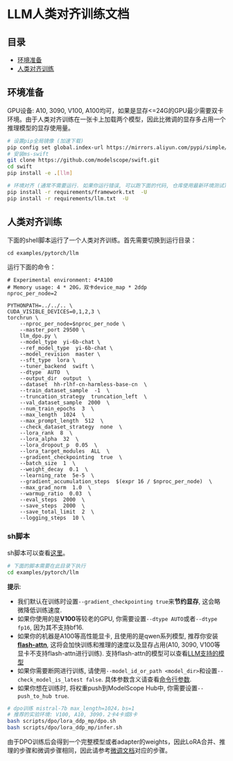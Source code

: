 # LLM人类对齐训练文档
## 目录
- [环境准备](#环境准备)
- [人类对齐训练](#人类对齐训练)

## 环境准备
GPU设备: A10, 3090, V100, A100均可，如果是显存<=24G的GPU最少需要双卡环境。由于人类对齐训练在一张卡上加载两个模型，因此比微调的显存多占用一个推理模型的显存使用量。
```bash
# 设置pip全局镜像 (加速下载)
pip config set global.index-url https://mirrors.aliyun.com/pypi/simple/
# 安装ms-swift
git clone https://github.com/modelscope/swift.git
cd swift
pip install -e .[llm]

# 环境对齐 (通常不需要运行. 如果你运行错误, 可以跑下面的代码, 仓库使用最新环境测试)
pip install -r requirements/framework.txt  -U
pip install -r requirements/llm.txt  -U
```

## 人类对齐训练
下面的shell脚本运行了一个人类对齐训练。首先需要切换到运行目录：

```shell
cd examples/pytorch/llm
```

运行下面的命令：

```shell
# Experimental environment: 4*A100
# Memory usage: 4 * 20G，双卡device_map * 2ddp
nproc_per_node=2

PYTHONPATH=../../.. \
CUDA_VISIBLE_DEVICES=0,1,2,3 \
torchrun \
    --nproc_per_node=$nproc_per_node \
    --master_port 29500 \
    llm_dpo.py \
    --model_type  yi-6b-chat \
    --ref_model_type  yi-6b-chat \
    --model_revision  master \
    --sft_type  lora \
    --tuner_backend  swift \
    --dtype  AUTO  \
    --output_dir  output  \
    --dataset  hh-rlhf-cn-harmless-base-cn  \
    --train_dataset_sample  -1  \
    --truncation_strategy  truncation_left  \
    --val_dataset_sample  2000  \
    --num_train_epochs  3  \
    --max_length  1024  \
    --max_prompt_length  512  \
    --check_dataset_strategy  none  \
    --lora_rank  8  \
    --lora_alpha  32  \
    --lora_dropout_p  0.05  \
    --lora_target_modules  ALL  \
    --gradient_checkpointing  true  \
    --batch_size  1  \
    --weight_decay  0.1  \
    --learning_rate  5e-5  \
    --gradient_accumulation_steps  $(expr 16 / $nproc_per_node)  \
    --max_grad_norm  1.0  \
    --warmup_ratio  0.03  \
    --eval_steps  2000  \
    --save_steps  2000  \
    --save_total_limit  2  \
    --logging_steps  10 \
```

### sh脚本

sh脚本可以查看[这里](https://github.com/modelscope/swift/tree/main/examples/pytorch/llm/scripts/dpo)。

```bash
# 下面的脚本需要在此目录下执行
cd examples/pytorch/llm
```

**提示**:

- 我们默认在训练时设置`--gradient_checkpointing true`来**节约显存**, 这会略微降低训练速度.
- 如果你使用的是**V100**等较老的GPU, 你需要设置`--dtype AUTO`或者`--dtype fp16`, 因为其不支持bf16.
- 如果你的机器是A100等高性能显卡, 且使用的是qwen系列模型, 推荐你安装[**flash-attn**](https://github.com/Dao-AILab/flash-attention), 这将会加快训练和推理的速度以及显存占用(A10, 3090, V100等显卡不支持flash-attn进行训练). 支持flash-attn的模型可以查看[LLM支持的模型](支持的模型和数据集.md#模型)
- 如果你需要断网进行训练, 请使用`--model_id_or_path <model_dir>`和设置`--check_model_is_latest false`. 具体参数含义请查看[命令行参数](命令行参数.md).
- 如果你想在训练时, 将权重push到ModelScope Hub中, 你需要设置`--push_to_hub true`.

```bash
# dpo训练 mistral-7b max_length=1024，bs=1
# 推荐的实验环境: V100, A10, 3090，2卡4卡或8卡
bash scripts/dpo/lora_ddp_mp/dpo.sh
bash scripts/dpo/lora_ddp_mp/infer.sh
```

由于DPO训练后会得到一个完整模型或者adapter的weights，因此LoRA合并、推理的步骤和微调步骤相同，因此请参考[微调文档](LLM微调文档.md#merge-lora)对应的步骤。
